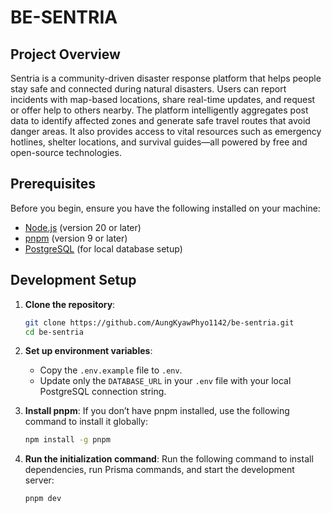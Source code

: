 # BE-SENTRIA

## Project Overview

Sentria is a community-driven disaster response platform that helps people stay safe and connected during natural disasters. Users can report incidents with map-based locations, share real-time updates, and request or offer help to others nearby. The platform intelligently aggregates post data to identify affected zones and generate safe travel routes that avoid danger areas. It also provides access to vital resources such as emergency hotlines, shelter locations, and survival guides—all powered by free and open-source technologies.

## Prerequisites

Before you begin, ensure you have the following installed on your machine:

- [Node.js](https://nodejs.org/) (version 20 or later)
- [pnpm](https://pnpm.io/) (version 9 or later)
- [PostgreSQL](https://www.postgresql.org/) (for local database setup)

## Development Setup

1. **Clone the repository**:

   ```bash
   git clone https://github.com/AungKyawPhyo1142/be-sentria.git
   cd be-sentria
   ```

2. **Set up environment variables**:

   - Copy the `.env.example` file to `.env`.
   - Update only the `DATABASE_URL` in your `.env` file with your local PostgreSQL connection string.

3. **Install pnpm**:
   If you don’t have pnpm installed, use the following command to install it globally:

   ```bash
   npm install -g pnpm
   ```

4. **Run the initialization command**:
   Run the following command to install dependencies, run Prisma commands, and start the development server:
   ```bash
   pnpm dev
   ```
